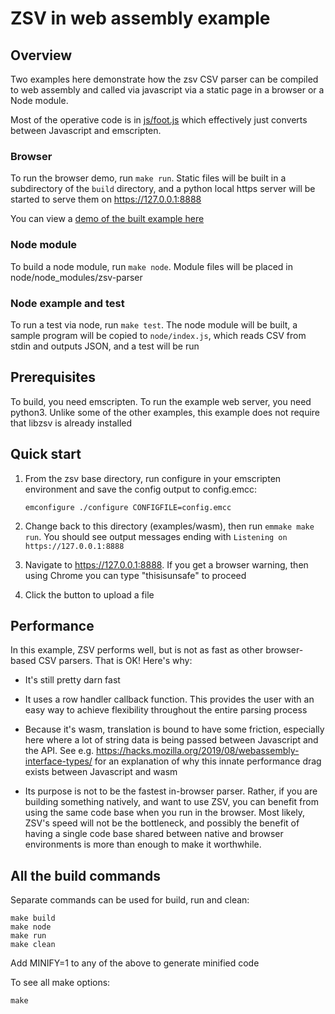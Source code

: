 # ZSV in web assembly example

## Overview

Two examples here demonstrate how the zsv CSV parser can be compiled to web assembly and called via javascript
via a static page in a browser or a Node module.

Most of the operative code is in [js/foot.js](js/foot.js) which effectively just converts between Javascript and emscripten.

### Browser
To run the browser demo, run `make run`.
Static files will be built in a subdirectory of the `build` directory, and a python local https server
will be started to serve them on https://127.0.0.1:8888

You can view a [demo of the built example here](https://liquidaty.github.io/zsv/examples/wasm/build/)

### Node module
To build a node module, run `make node`. Module files will be placed in node/node_modules/zsv-parser

### Node example and test
To run a test via node, run `make test`. The node module will be built, a sample program will be copied to
`node/index.js`, which reads CSV from stdin and outputs JSON, and a test will be run

## Prerequisites

To build, you need emscripten. To run the example web server, you need python3. Unlike some of the other examples,
this example does not require that libzsv is already installed

## Quick start

1. From the zsv base directory, run configure in your emscripten environment and save the config output
   to config.emcc:
   ```
   emconfigure ./configure CONFIGFILE=config.emcc
   ```

2. Change back to this directory (examples/wasm), then run `emmake make run`. You should see output messages
   ending with `Listening on https://127.0.0.1:8888`

3. Navigate to https://127.0.0.1:8888. If you get a browser warning, then using Chrome you can type "thisisunsafe" to proceed

4. Click the button to upload a file

## Performance
In this example, ZSV performs well, but is not as fast as other browser-based CSV parsers. That is OK! Here's why:

* It's still pretty darn fast

* It uses a row handler callback function. This provides the user with an easy way to achieve flexibility
  throughout the entire parsing process

* Because it's wasm, translation is bound to have some friction, especially here where a lot of string data
  is being passed between Javascript and the API. See e.g. https://hacks.mozilla.org/2019/08/webassembly-interface-types/
  for an explanation of why this innate performance drag exists between Javascript and wasm

* Its purpose is not to be the fastest in-browser parser. Rather, if you are building something natively, and want
  to use ZSV, you can benefit from using the same code base when you run in the browser. Most likely, ZSV's speed
  will not be the bottleneck, and possibly the benefit of having a single code base shared between native and browser
  environments is more than enough to make it worthwhile.

## All the build commands

Separate commands can be used for build, run and clean:
```
make build
make node
make run
make clean
```

Add MINIFY=1 to any of the above to generate minified code

To see all make options:
```
make
```
